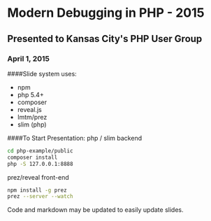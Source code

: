 # Modern Debugging in PHP - 2015
## Presented to Kansas City's PHP User Group
### April 1, 2015

####Slide system uses:
* npm
* php 5.4+
* composer
* reveal.js
* lmtm/prez
* slim (php)

####To Start Presentation:
php / slim backend
````bash
cd php-example/public
composer install
php -S 127.0.0.1:8888
````

prez/reveal front-end
````bash
npm install -g prez
prez --server --watch
````
Code and markdown may be updated to easily update slides.